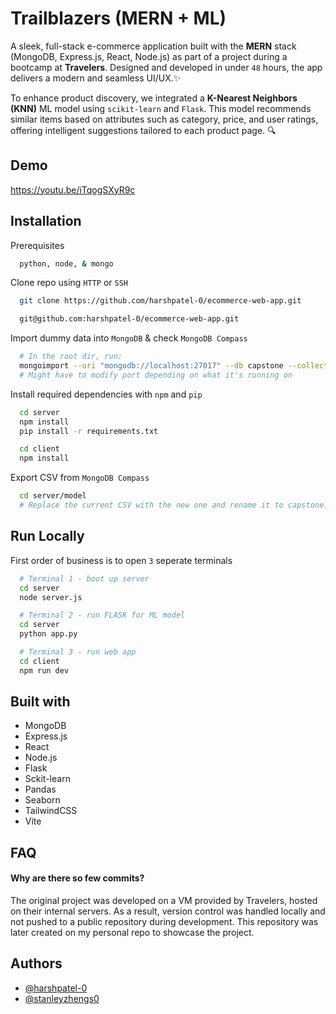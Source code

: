 
# Trailblazers (MERN + ML)

A sleek, full-stack e-commerce application built with the **MERN** stack (MongoDB, Express.js, React, Node.js) as part of a project during a bootcamp at **Travelers**. Designed and developed in under `48` hours, the app delivers a modern and seamless UI/UX.✨

To enhance product discovery, we integrated a **K-Nearest Neighbors (KNN)** ML model using `scikit-learn` and `Flask`. This model recommends similar items based on attributes such as category, price, and user ratings, offering intelligent suggestions tailored to each product page. 🔍


## Demo

https://youtu.be/iTqogSXyR9c

## Installation

Prerequisites
```bash
  python, node, & mongo
```

Clone repo using `HTTP` or `SSH`

```bash
  git clone https://github.com/harshpatel-0/ecommerce-web-app.git
```
```bash
  git@github.com:harshpatel-0/ecommerce-web-app.git
```
Import dummy data into `MongoDB` & check `MongoDB Compass`
```bash
  # In the root dir, run:
  mongoimport --uri "mongodb://localhost:27017" --db capstone --collection products --type csv --headerline --file .\electronics_store_dummy_data.csv
  # Might have to modify port depending on what it's running on
```

Install required dependencies with `npm` and `pip`

```bash
  cd server
  npm install
  pip install -r requirements.txt
```
```bash
  cd client
  npm install
```

Export CSV from `MongoDB Compass`

```bash
  cd server/model
  # Replace the current CSV with the new one and rename it to capstone.products.
```


## Run Locally

First order of business is to open `3` seperate terminals
```bash
  # Terminal 1 - boot up server
  cd server 
  node server.js 
```
```bash
  # Terminal 2 - run FLASK for ML model
  cd server 
  python app.py
```   
```bash
  # Terminal 3 - run web app
  cd client 
  npm run dev
```   

## Built with
- MongoDB
- Express.js
- React
- Node.js
- Flask
- Sckit-learn
- Pandas
- Seaborn
- TailwindCSS
- Vite

## FAQ

#### Why are there so few commits?

The original project was developed on a VM provided by Travelers, hosted on their internal servers. As a result, version control was handled locally and not pushed to a public repository during development. This repository was later created on my personal repo to showcase the project.

## Authors

- [@harshpatel-0](https://www.github.com/harshpatel-0)
- [@stanleyzhengs0](https://www.github.com/stanleyzhengs0)
